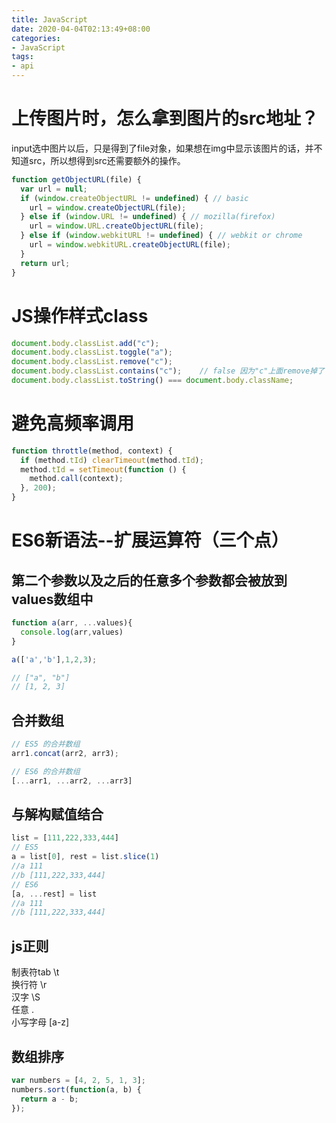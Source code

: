 ```yaml
---
title: JavaScript
date: 2020-04-04T02:13:49+08:00
categories:
- JavaScript
tags:
- api
---
```


# 上传图片时，怎么拿到图片的src地址？
input选中图片以后，只是得到了file对象，如果想在img中显示该图片的话，并不知道src，所以想得到src还需要额外的操作。
```javascript
function getObjectURL(file) {
  var url = null;
  if (window.createObjectURL != undefined) { // basic
    url = window.createObjectURL(file);
  } else if (window.URL != undefined) { // mozilla(firefox)
    url = window.URL.createObjectURL(file);
  } else if (window.webkitURL != undefined) { // webkit or chrome
    url = window.webkitURL.createObjectURL(file);
  }
  return url;
}
```

# JS操作样式class
```js
document.body.classList.add("c");
document.body.classList.toggle("a");
document.body.classList.remove("c");
document.body.classList.contains("c");    // false 因为"c"上面remove掉了
document.body.classList.toString() === document.body.className;
```

# 避免高频率调用
```js
function throttle(method, context) {
  if (method.tId) clearTimeout(method.tId);
  method.tId = setTimeout(function () {
    method.call(context);
  }, 200);
}
```

# ES6新语法--扩展运算符（三个点）
## 第二个参数以及之后的任意多个参数都会被放到values数组中
```js
function a(arr, ...values){
  console.log(arr,values)
}

a(['a','b'],1,2,3);

// ["a", "b"]
// [1, 2, 3]
```

## 合并数组
```js
// ES5 的合并数组
arr1.concat(arr2, arr3);

// ES6 的合并数组
[...arr1, ...arr2, ...arr3]

```

## 与解构赋值结合
```js
list = [111,222,333,444]
// ES5
a = list[0], rest = list.slice(1)
//a 111
//b [111,222,333,444]
// ES6
[a, ...rest] = list
//a 111
//b [111,222,333,444]
```

## js正则
制表符tab  \t  
换行符  \r  
汉字  \S  
任意 .  
小写字母 [a-z]  

## 数组排序
```js
var numbers = [4, 2, 5, 1, 3];
numbers.sort(function(a, b) {
  return a - b;
});
```
